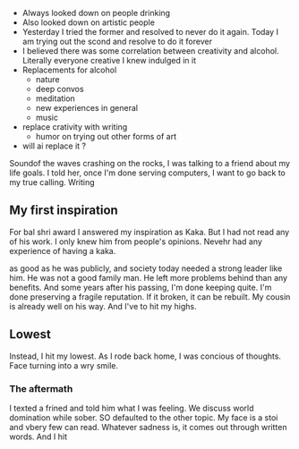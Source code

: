 - Always looked down on people drinking
- Also looked down on artistic people
- Yesterday I tried the former and resolved to never do it again. Today I am trying  out the scond and resolve to do it forever
- I believed there was some correlation between creativity and alcohol. Literally everyone creative I knew indulged in it
- Replacements for alcohol
	- nature
	- deep convos
	- meditation
	- new experiences in general
	- music
- replace crativity with writing
	- humor on trying out other forms of art
- will ai replace it ?

Soundof the waves crashing on the rocks, I was talking to a friend about my life goals.  I told her, once I'm done serving computers, I want to go back to my true calling. Writing


## My first inspiration
For bal shri award I answered my inspiration as Kaka. But I had not read any of his work. I only knew him from people's opinions. Nevehr had any experience of having a kaka. 

as good as he was publicly, and society today needed a strong leader like him. He was not a good family man. He left more problems behind than any benefits. And some years after his passing, I'm done keeping quite. I'm done preserving a fragile reputation. If it broken, it can be rebuilt. My cousin is already well on his way. And I've to hit my highs.

## Lowest
Instead, I hit my lowest. As I rode back home, I was concious of  thoughts. Face turning into a wry smile. 

### The aftermath
I texted a frined and told him what I was feeling. We discuss world domination while sober. SO defaulted to the other  topic. 
My face is a stoi and vbery few can read. Whatever sadness is, it comes out through written words. And I hit 